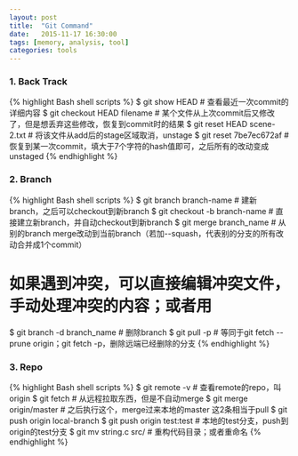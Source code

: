 ```yaml
---
layout: post
title:  "Git Command"
date:   2015-11-17 16:30:00
tags: [memory, analysis, tool]
categories: tools
---
```


### 1. Back Track
{% highlight Bash shell scripts %}
$ git show HEAD  # 查看最近一次commit的详细内容
$ git checkout HEAD filename  # 某个文件从上次commit后又修改了，但是想丢弃这些修改，恢复到commit时的结果
$ git reset HEAD scene-2.txt  # 将该文件从add后的stage区域取消，unstage
$ git reset 7be7ec672af  # 恢复到某一次commit，填大于7个字符的hash值即可，之后所有的改动变成unstaged
{% endhighlight %}

### 2. Branch
{% highlight Bash shell scripts %}
$ git branch branch-name  # 建新branch，之后可以checkout到新branch
$ git checkout -b branch-name  # 直接建立新branch，并自动checkout到新branch
$ git merge branch_name  # 从别的branch merge改动到当前branch（若加--squash，代表别的分支的所有改动合并成1个commit）
# 如果遇到冲突，可以直接编辑冲突文件，手动处理冲突的内容；或者用
$ git branch -d branch_name  # 删除branch
$ git pull -p  # 等同于git fetch --prune origin；git fetch -p，删除远端已经删除的分支
{% endhighlight %}

### 3. Repo
{% highlight Bash shell scripts %}
$ git remote -v  # 查看remote的repo，叫origin
$ git fetch  # 从远程拉取东西，但是不自动merge
$ git merge origin/master  # 之后执行这个，merge过来本地的master  这2条相当于pull
$ git push origin local-branch
$ git push origin test:test  #  本地的test分支，push到origin的test分支
$ git mv string.c src/  # 重构代码目录；或者重命名
{% endhighlight %}